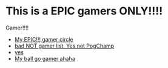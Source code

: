 # This is a EPIC gamers ONLY!!!!

Gamer!!!!

- [My EPIC!!! gamer circle](circle/)
- [bad NOT gamer list. Yes not PogChamp](to-do.txt)
- [yes](stickman/)
- [My ball go gamer ahaha](jump-cricle/)